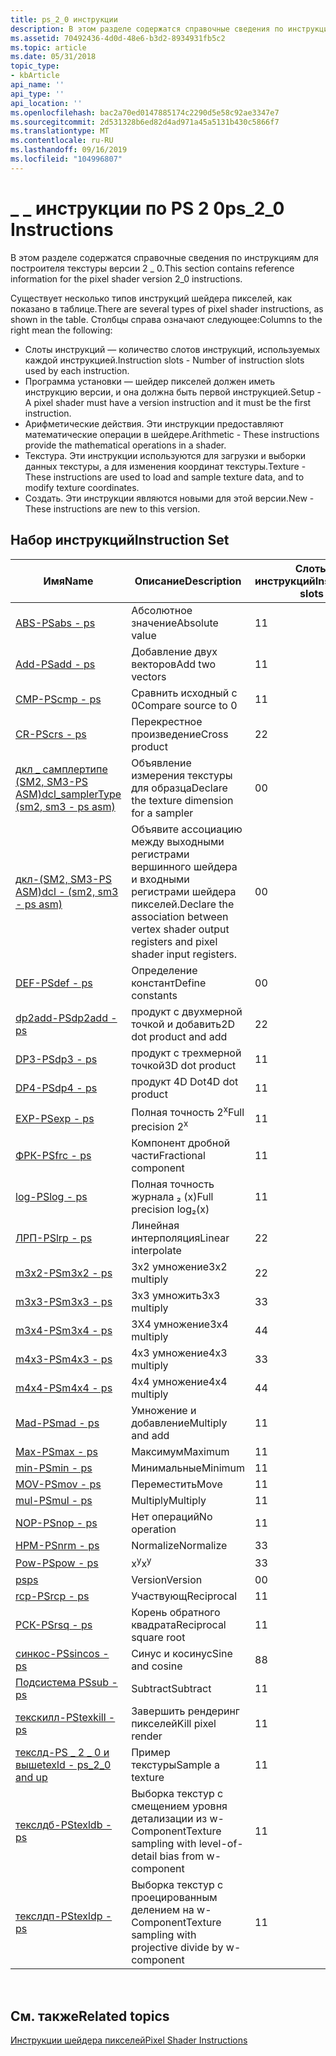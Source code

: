 ```yaml
---
title: ps_2_0 инструкции
description: В этом разделе содержатся справочные сведения по инструкциям для построителя текстуры версии 2 \_ 0.
ms.assetid: 70492436-4d0d-48e6-b3d2-8934931fb5c2
ms.topic: article
ms.date: 05/31/2018
topic_type:
- kbArticle
api_name: ''
api_type: ''
api_location: ''
ms.openlocfilehash: bac2a70ed0147885174c2290d5e58c92ae3347e7
ms.sourcegitcommit: 2d531328b6ed82d4ad971a45a5131b430c5866f7
ms.translationtype: MT
ms.contentlocale: ru-RU
ms.lasthandoff: 09/16/2019
ms.locfileid: "104996807"
---
```

# <a name="ps_2_0-instructions"></a><span data-ttu-id="6ce78-103">\_ \_ инструкции по PS 2 0</span><span class="sxs-lookup"><span data-stu-id="6ce78-103">ps\_2\_0 Instructions</span></span>

<span data-ttu-id="6ce78-104">В этом разделе содержатся справочные сведения по инструкциям для построителя текстуры версии 2 \_ 0.</span><span class="sxs-lookup"><span data-stu-id="6ce78-104">This section contains reference information for the pixel shader version 2\_0 instructions.</span></span>

<span data-ttu-id="6ce78-105">Существует несколько типов инструкций шейдера пикселей, как показано в таблице.</span><span class="sxs-lookup"><span data-stu-id="6ce78-105">There are several types of pixel shader instructions, as shown in the table.</span></span> <span data-ttu-id="6ce78-106">Столбцы справа означают следующее:</span><span class="sxs-lookup"><span data-stu-id="6ce78-106">Columns to the right mean the following:</span></span>

-   <span data-ttu-id="6ce78-107">Слоты инструкций — количество слотов инструкций, используемых каждой инструкцией.</span><span class="sxs-lookup"><span data-stu-id="6ce78-107">Instruction slots - Number of instruction slots used by each instruction.</span></span>
-   <span data-ttu-id="6ce78-108">Программа установки — шейдер пикселей должен иметь инструкцию версии, и она должна быть первой инструкцией.</span><span class="sxs-lookup"><span data-stu-id="6ce78-108">Setup - A pixel shader must have a version instruction and it must be the first instruction.</span></span>
-   <span data-ttu-id="6ce78-109">Арифметические действия. Эти инструкции предоставляют математические операции в шейдере.</span><span class="sxs-lookup"><span data-stu-id="6ce78-109">Arithmetic - These instructions provide the mathematical operations in a shader.</span></span>
-   <span data-ttu-id="6ce78-110">Текстура. Эти инструкции используются для загрузки и выборки данных текстуры, а для изменения координат текстуры.</span><span class="sxs-lookup"><span data-stu-id="6ce78-110">Texture - These instructions are used to load and sample texture data, and to modify texture coordinates.</span></span>
-   <span data-ttu-id="6ce78-111">Создать. Эти инструкции являются новыми для этой версии.</span><span class="sxs-lookup"><span data-stu-id="6ce78-111">New - These instructions are new to this version.</span></span>

## <a name="instruction-set"></a><span data-ttu-id="6ce78-112">Набор инструкций</span><span class="sxs-lookup"><span data-stu-id="6ce78-112">Instruction Set</span></span>



| <span data-ttu-id="6ce78-113">Имя</span><span class="sxs-lookup"><span data-stu-id="6ce78-113">Name</span></span>                                                             | <span data-ttu-id="6ce78-114">Описание</span><span class="sxs-lookup"><span data-stu-id="6ce78-114">Description</span></span>                                                                                      | <span data-ttu-id="6ce78-115">Слоты инструкций</span><span class="sxs-lookup"><span data-stu-id="6ce78-115">Instruction slots</span></span> | <span data-ttu-id="6ce78-116">Настройка</span><span class="sxs-lookup"><span data-stu-id="6ce78-116">Setup</span></span> | <span data-ttu-id="6ce78-117">Арифметические</span><span class="sxs-lookup"><span data-stu-id="6ce78-117">Arithmetic</span></span> | <span data-ttu-id="6ce78-118">Текстура</span><span class="sxs-lookup"><span data-stu-id="6ce78-118">Texture</span></span> | <span data-ttu-id="6ce78-119">Оператор new</span><span class="sxs-lookup"><span data-stu-id="6ce78-119">New</span></span> |
|------------------------------------------------------------------|--------------------------------------------------------------------------------------------------|-------------------|-------|------------|---------|-----|
| [<span data-ttu-id="6ce78-120">ABS-PS</span><span class="sxs-lookup"><span data-stu-id="6ce78-120">abs - ps</span></span>](abs---ps.md)                                         | <span data-ttu-id="6ce78-121">Абсолютное значение</span><span class="sxs-lookup"><span data-stu-id="6ce78-121">Absolute value</span></span>                                                                                   | <span data-ttu-id="6ce78-122">1</span><span class="sxs-lookup"><span data-stu-id="6ce78-122">1</span></span>                 |       | <span data-ttu-id="6ce78-123">x</span><span class="sxs-lookup"><span data-stu-id="6ce78-123">x</span></span>          |         | <span data-ttu-id="6ce78-124">x</span><span class="sxs-lookup"><span data-stu-id="6ce78-124">x</span></span>   |
| [<span data-ttu-id="6ce78-125">Add-PS</span><span class="sxs-lookup"><span data-stu-id="6ce78-125">add - ps</span></span>](add---ps.md)                                         | <span data-ttu-id="6ce78-126">Добавление двух векторов</span><span class="sxs-lookup"><span data-stu-id="6ce78-126">Add two vectors</span></span>                                                                                  | <span data-ttu-id="6ce78-127">1</span><span class="sxs-lookup"><span data-stu-id="6ce78-127">1</span></span>                 |       | <span data-ttu-id="6ce78-128">x</span><span class="sxs-lookup"><span data-stu-id="6ce78-128">x</span></span>          |         |     |
| [<span data-ttu-id="6ce78-129">CMP-PS</span><span class="sxs-lookup"><span data-stu-id="6ce78-129">cmp - ps</span></span>](cmp---ps.md)                                         | <span data-ttu-id="6ce78-130">Сравнить исходный с 0</span><span class="sxs-lookup"><span data-stu-id="6ce78-130">Compare source to 0</span></span>                                                                              | <span data-ttu-id="6ce78-131">1</span><span class="sxs-lookup"><span data-stu-id="6ce78-131">1</span></span>                 |       | <span data-ttu-id="6ce78-132">x</span><span class="sxs-lookup"><span data-stu-id="6ce78-132">x</span></span>          |         |     |
| [<span data-ttu-id="6ce78-133">CR-PS</span><span class="sxs-lookup"><span data-stu-id="6ce78-133">crs - ps</span></span>](crs---ps.md)                                         | <span data-ttu-id="6ce78-134">Перекрестное произведение</span><span class="sxs-lookup"><span data-stu-id="6ce78-134">Cross product</span></span>                                                                                    | <span data-ttu-id="6ce78-135">2</span><span class="sxs-lookup"><span data-stu-id="6ce78-135">2</span></span>                 |       | <span data-ttu-id="6ce78-136">x</span><span class="sxs-lookup"><span data-stu-id="6ce78-136">x</span></span>          |         | <span data-ttu-id="6ce78-137">x</span><span class="sxs-lookup"><span data-stu-id="6ce78-137">x</span></span>   |
| [<span data-ttu-id="6ce78-138">дкл \_ самплертипе (SM2, SM3-PS ASM)</span><span class="sxs-lookup"><span data-stu-id="6ce78-138">dcl\_samplerType (sm2, sm3 - ps asm)</span></span>](dcl-samplertype---ps.md) | <span data-ttu-id="6ce78-139">Объявление измерения текстуры для образца</span><span class="sxs-lookup"><span data-stu-id="6ce78-139">Declare the texture dimension for a sampler</span></span>                                                      | <span data-ttu-id="6ce78-140">0</span><span class="sxs-lookup"><span data-stu-id="6ce78-140">0</span></span>                 | <span data-ttu-id="6ce78-141">x</span><span class="sxs-lookup"><span data-stu-id="6ce78-141">x</span></span>     |            |         | <span data-ttu-id="6ce78-142">x</span><span class="sxs-lookup"><span data-stu-id="6ce78-142">x</span></span>   |
| [<span data-ttu-id="6ce78-143">дкл-(SM2, SM3-PS ASM)</span><span class="sxs-lookup"><span data-stu-id="6ce78-143">dcl - (sm2, sm3 - ps asm)</span></span>](dcl---ps.md)                        | <span data-ttu-id="6ce78-144">Объявите ассоциацию между выходными регистрами вершинного шейдера и входными регистрами шейдера пикселей.</span><span class="sxs-lookup"><span data-stu-id="6ce78-144">Declare the association between vertex shader output registers and pixel shader input registers.</span></span> | <span data-ttu-id="6ce78-145">0</span><span class="sxs-lookup"><span data-stu-id="6ce78-145">0</span></span>                 | <span data-ttu-id="6ce78-146">x</span><span class="sxs-lookup"><span data-stu-id="6ce78-146">x</span></span>     |            |         | <span data-ttu-id="6ce78-147">x</span><span class="sxs-lookup"><span data-stu-id="6ce78-147">x</span></span>   |
| [<span data-ttu-id="6ce78-148">DEF-PS</span><span class="sxs-lookup"><span data-stu-id="6ce78-148">def - ps</span></span>](def---ps.md)                                         | <span data-ttu-id="6ce78-149">Определение констант</span><span class="sxs-lookup"><span data-stu-id="6ce78-149">Define constants</span></span>                                                                                 | <span data-ttu-id="6ce78-150">0</span><span class="sxs-lookup"><span data-stu-id="6ce78-150">0</span></span>                 | <span data-ttu-id="6ce78-151">x</span><span class="sxs-lookup"><span data-stu-id="6ce78-151">x</span></span>     |            |         |     |
| [<span data-ttu-id="6ce78-152">dp2add-PS</span><span class="sxs-lookup"><span data-stu-id="6ce78-152">dp2add - ps</span></span>](dp2add---ps.md)                                   | <span data-ttu-id="6ce78-153">продукт с двухмерной точкой и добавить</span><span class="sxs-lookup"><span data-stu-id="6ce78-153">2D dot product and add</span></span>                                                                           | <span data-ttu-id="6ce78-154">2</span><span class="sxs-lookup"><span data-stu-id="6ce78-154">2</span></span>                 |       | <span data-ttu-id="6ce78-155">x</span><span class="sxs-lookup"><span data-stu-id="6ce78-155">x</span></span>          |         | <span data-ttu-id="6ce78-156">x</span><span class="sxs-lookup"><span data-stu-id="6ce78-156">x</span></span>   |
| [<span data-ttu-id="6ce78-157">DP3-PS</span><span class="sxs-lookup"><span data-stu-id="6ce78-157">dp3 - ps</span></span>](dp3---ps.md)                                         | <span data-ttu-id="6ce78-158">продукт с трехмерной точкой</span><span class="sxs-lookup"><span data-stu-id="6ce78-158">3D dot product</span></span>                                                                                   | <span data-ttu-id="6ce78-159">1</span><span class="sxs-lookup"><span data-stu-id="6ce78-159">1</span></span>                 |       | <span data-ttu-id="6ce78-160">x</span><span class="sxs-lookup"><span data-stu-id="6ce78-160">x</span></span>          |         |     |
| [<span data-ttu-id="6ce78-161">DP4-PS</span><span class="sxs-lookup"><span data-stu-id="6ce78-161">dp4 - ps</span></span>](dp4---ps.md)                                         | <span data-ttu-id="6ce78-162">продукт 4D Dot</span><span class="sxs-lookup"><span data-stu-id="6ce78-162">4D dot product</span></span>                                                                                   | <span data-ttu-id="6ce78-163">1</span><span class="sxs-lookup"><span data-stu-id="6ce78-163">1</span></span>                 |       | <span data-ttu-id="6ce78-164">x</span><span class="sxs-lookup"><span data-stu-id="6ce78-164">x</span></span>          |         |     |
| [<span data-ttu-id="6ce78-165">EXP-PS</span><span class="sxs-lookup"><span data-stu-id="6ce78-165">exp - ps</span></span>](exp---ps.md)                                         | <span data-ttu-id="6ce78-166">Полная точность 2<sup>x</sup></span><span class="sxs-lookup"><span data-stu-id="6ce78-166">Full precision 2<sup>x</sup></span></span>                                                                     | <span data-ttu-id="6ce78-167">1</span><span class="sxs-lookup"><span data-stu-id="6ce78-167">1</span></span>                 |       | <span data-ttu-id="6ce78-168">x</span><span class="sxs-lookup"><span data-stu-id="6ce78-168">x</span></span>          |         | <span data-ttu-id="6ce78-169">x</span><span class="sxs-lookup"><span data-stu-id="6ce78-169">x</span></span>   |
| [<span data-ttu-id="6ce78-170">ФРК-PS</span><span class="sxs-lookup"><span data-stu-id="6ce78-170">frc - ps</span></span>](frc---ps.md)                                         | <span data-ttu-id="6ce78-171">Компонент дробной части</span><span class="sxs-lookup"><span data-stu-id="6ce78-171">Fractional component</span></span>                                                                             | <span data-ttu-id="6ce78-172">1</span><span class="sxs-lookup"><span data-stu-id="6ce78-172">1</span></span>                 |       | <span data-ttu-id="6ce78-173">x</span><span class="sxs-lookup"><span data-stu-id="6ce78-173">x</span></span>          |         | <span data-ttu-id="6ce78-174">x</span><span class="sxs-lookup"><span data-stu-id="6ce78-174">x</span></span>   |
| [<span data-ttu-id="6ce78-175">log-PS</span><span class="sxs-lookup"><span data-stu-id="6ce78-175">log - ps</span></span>](log---ps.md)                                         | <span data-ttu-id="6ce78-176">Полная точность журнала ₂ (x)</span><span class="sxs-lookup"><span data-stu-id="6ce78-176">Full precision log₂(x)</span></span>                                                                           | <span data-ttu-id="6ce78-177">1</span><span class="sxs-lookup"><span data-stu-id="6ce78-177">1</span></span>                 |       | <span data-ttu-id="6ce78-178">x</span><span class="sxs-lookup"><span data-stu-id="6ce78-178">x</span></span>          |         | <span data-ttu-id="6ce78-179">x</span><span class="sxs-lookup"><span data-stu-id="6ce78-179">x</span></span>   |
| [<span data-ttu-id="6ce78-180">ЛРП-PS</span><span class="sxs-lookup"><span data-stu-id="6ce78-180">lrp - ps</span></span>](lrp---ps.md)                                         | <span data-ttu-id="6ce78-181">Линейная интерполяция</span><span class="sxs-lookup"><span data-stu-id="6ce78-181">Linear interpolate</span></span>                                                                               | <span data-ttu-id="6ce78-182">2</span><span class="sxs-lookup"><span data-stu-id="6ce78-182">2</span></span>                 |       | <span data-ttu-id="6ce78-183">x</span><span class="sxs-lookup"><span data-stu-id="6ce78-183">x</span></span>          |         |     |
| [<span data-ttu-id="6ce78-184">m3x2-PS</span><span class="sxs-lookup"><span data-stu-id="6ce78-184">m3x2 - ps</span></span>](m3x2---ps.md)                                       | <span data-ttu-id="6ce78-185">3x2 умножение</span><span class="sxs-lookup"><span data-stu-id="6ce78-185">3x2 multiply</span></span>                                                                                     | <span data-ttu-id="6ce78-186">2</span><span class="sxs-lookup"><span data-stu-id="6ce78-186">2</span></span>                 |       | <span data-ttu-id="6ce78-187">x</span><span class="sxs-lookup"><span data-stu-id="6ce78-187">x</span></span>          |         | <span data-ttu-id="6ce78-188">x</span><span class="sxs-lookup"><span data-stu-id="6ce78-188">x</span></span>   |
| [<span data-ttu-id="6ce78-189">m3x3-PS</span><span class="sxs-lookup"><span data-stu-id="6ce78-189">m3x3 - ps</span></span>](m3x3---ps.md)                                       | <span data-ttu-id="6ce78-190">3x3 умножить</span><span class="sxs-lookup"><span data-stu-id="6ce78-190">3x3 multiply</span></span>                                                                                     | <span data-ttu-id="6ce78-191">3</span><span class="sxs-lookup"><span data-stu-id="6ce78-191">3</span></span>                 |       | <span data-ttu-id="6ce78-192">x</span><span class="sxs-lookup"><span data-stu-id="6ce78-192">x</span></span>          |         | <span data-ttu-id="6ce78-193">x</span><span class="sxs-lookup"><span data-stu-id="6ce78-193">x</span></span>   |
| [<span data-ttu-id="6ce78-194">m3x4-PS</span><span class="sxs-lookup"><span data-stu-id="6ce78-194">m3x4 - ps</span></span>](m3x4---ps.md)                                       | <span data-ttu-id="6ce78-195">3X4 умножение</span><span class="sxs-lookup"><span data-stu-id="6ce78-195">3x4 multiply</span></span>                                                                                     | <span data-ttu-id="6ce78-196">4</span><span class="sxs-lookup"><span data-stu-id="6ce78-196">4</span></span>                 |       | <span data-ttu-id="6ce78-197">x</span><span class="sxs-lookup"><span data-stu-id="6ce78-197">x</span></span>          |         | <span data-ttu-id="6ce78-198">x</span><span class="sxs-lookup"><span data-stu-id="6ce78-198">x</span></span>   |
| [<span data-ttu-id="6ce78-199">m4x3-PS</span><span class="sxs-lookup"><span data-stu-id="6ce78-199">m4x3 - ps</span></span>](m4x3---ps.md)                                       | <span data-ttu-id="6ce78-200">4x3 умножение</span><span class="sxs-lookup"><span data-stu-id="6ce78-200">4x3 multiply</span></span>                                                                                     | <span data-ttu-id="6ce78-201">3</span><span class="sxs-lookup"><span data-stu-id="6ce78-201">3</span></span>                 |       | <span data-ttu-id="6ce78-202">x</span><span class="sxs-lookup"><span data-stu-id="6ce78-202">x</span></span>          |         | <span data-ttu-id="6ce78-203">x</span><span class="sxs-lookup"><span data-stu-id="6ce78-203">x</span></span>   |
| [<span data-ttu-id="6ce78-204">m4x4-PS</span><span class="sxs-lookup"><span data-stu-id="6ce78-204">m4x4 - ps</span></span>](m4x4---ps.md)                                       | <span data-ttu-id="6ce78-205">4x4 умножение</span><span class="sxs-lookup"><span data-stu-id="6ce78-205">4x4 multiply</span></span>                                                                                     | <span data-ttu-id="6ce78-206">4</span><span class="sxs-lookup"><span data-stu-id="6ce78-206">4</span></span>                 |       | <span data-ttu-id="6ce78-207">x</span><span class="sxs-lookup"><span data-stu-id="6ce78-207">x</span></span>          |         | <span data-ttu-id="6ce78-208">x</span><span class="sxs-lookup"><span data-stu-id="6ce78-208">x</span></span>   |
| [<span data-ttu-id="6ce78-209">Mad-PS</span><span class="sxs-lookup"><span data-stu-id="6ce78-209">mad - ps</span></span>](mad---ps.md)                                         | <span data-ttu-id="6ce78-210">Умножение и добавление</span><span class="sxs-lookup"><span data-stu-id="6ce78-210">Multiply and add</span></span>                                                                                 | <span data-ttu-id="6ce78-211">1</span><span class="sxs-lookup"><span data-stu-id="6ce78-211">1</span></span>                 |       | <span data-ttu-id="6ce78-212">x</span><span class="sxs-lookup"><span data-stu-id="6ce78-212">x</span></span>          |         |     |
| [<span data-ttu-id="6ce78-213">Max-PS</span><span class="sxs-lookup"><span data-stu-id="6ce78-213">max - ps</span></span>](max---ps.md)                                         | <span data-ttu-id="6ce78-214">Максимум</span><span class="sxs-lookup"><span data-stu-id="6ce78-214">Maximum</span></span>                                                                                          | <span data-ttu-id="6ce78-215">1</span><span class="sxs-lookup"><span data-stu-id="6ce78-215">1</span></span>                 |       | <span data-ttu-id="6ce78-216">x</span><span class="sxs-lookup"><span data-stu-id="6ce78-216">x</span></span>          |         | <span data-ttu-id="6ce78-217">x</span><span class="sxs-lookup"><span data-stu-id="6ce78-217">x</span></span>   |
| [<span data-ttu-id="6ce78-218">min-PS</span><span class="sxs-lookup"><span data-stu-id="6ce78-218">min - ps</span></span>](min---ps.md)                                         | <span data-ttu-id="6ce78-219">Минимальные</span><span class="sxs-lookup"><span data-stu-id="6ce78-219">Minimum</span></span>                                                                                          | <span data-ttu-id="6ce78-220">1</span><span class="sxs-lookup"><span data-stu-id="6ce78-220">1</span></span>                 |       | <span data-ttu-id="6ce78-221">x</span><span class="sxs-lookup"><span data-stu-id="6ce78-221">x</span></span>          |         | <span data-ttu-id="6ce78-222">x</span><span class="sxs-lookup"><span data-stu-id="6ce78-222">x</span></span>   |
| [<span data-ttu-id="6ce78-223">MOV-PS</span><span class="sxs-lookup"><span data-stu-id="6ce78-223">mov - ps</span></span>](mov---ps.md)                                         | <span data-ttu-id="6ce78-224">Переместить</span><span class="sxs-lookup"><span data-stu-id="6ce78-224">Move</span></span>                                                                                             | <span data-ttu-id="6ce78-225">1</span><span class="sxs-lookup"><span data-stu-id="6ce78-225">1</span></span>                 |       | <span data-ttu-id="6ce78-226">x</span><span class="sxs-lookup"><span data-stu-id="6ce78-226">x</span></span>          |         |     |
| [<span data-ttu-id="6ce78-227">mul-PS</span><span class="sxs-lookup"><span data-stu-id="6ce78-227">mul - ps</span></span>](mul---ps.md)                                         | <span data-ttu-id="6ce78-228">Multiply</span><span class="sxs-lookup"><span data-stu-id="6ce78-228">Multiply</span></span>                                                                                         | <span data-ttu-id="6ce78-229">1</span><span class="sxs-lookup"><span data-stu-id="6ce78-229">1</span></span>                 |       | <span data-ttu-id="6ce78-230">x</span><span class="sxs-lookup"><span data-stu-id="6ce78-230">x</span></span>          |         |     |
| [<span data-ttu-id="6ce78-231">NOP-PS</span><span class="sxs-lookup"><span data-stu-id="6ce78-231">nop - ps</span></span>](nop---ps.md)                                         | <span data-ttu-id="6ce78-232">Нет операций</span><span class="sxs-lookup"><span data-stu-id="6ce78-232">No operation</span></span>                                                                                     | <span data-ttu-id="6ce78-233">1</span><span class="sxs-lookup"><span data-stu-id="6ce78-233">1</span></span>                 |       | <span data-ttu-id="6ce78-234">x</span><span class="sxs-lookup"><span data-stu-id="6ce78-234">x</span></span>          |         |     |
| [<span data-ttu-id="6ce78-235">НРМ-PS</span><span class="sxs-lookup"><span data-stu-id="6ce78-235">nrm - ps</span></span>](nrm---ps.md)                                         | <span data-ttu-id="6ce78-236">Normalize</span><span class="sxs-lookup"><span data-stu-id="6ce78-236">Normalize</span></span>                                                                                        | <span data-ttu-id="6ce78-237">3</span><span class="sxs-lookup"><span data-stu-id="6ce78-237">3</span></span>                 |       | <span data-ttu-id="6ce78-238">x</span><span class="sxs-lookup"><span data-stu-id="6ce78-238">x</span></span>          |         | <span data-ttu-id="6ce78-239">x</span><span class="sxs-lookup"><span data-stu-id="6ce78-239">x</span></span>   |
| [<span data-ttu-id="6ce78-240">Pow-PS</span><span class="sxs-lookup"><span data-stu-id="6ce78-240">pow - ps</span></span>](pow---ps.md)                                         | <span data-ttu-id="6ce78-241">x<sup>y</sup></span><span class="sxs-lookup"><span data-stu-id="6ce78-241">x<sup>y</sup></span></span>                                                                                    | <span data-ttu-id="6ce78-242">3</span><span class="sxs-lookup"><span data-stu-id="6ce78-242">3</span></span>                 |       | <span data-ttu-id="6ce78-243">x</span><span class="sxs-lookup"><span data-stu-id="6ce78-243">x</span></span>          |         | <span data-ttu-id="6ce78-244">x</span><span class="sxs-lookup"><span data-stu-id="6ce78-244">x</span></span>   |
| [<span data-ttu-id="6ce78-245">ps</span><span class="sxs-lookup"><span data-stu-id="6ce78-245">ps</span></span>](ps---ps.md)                                                | <span data-ttu-id="6ce78-246">Version</span><span class="sxs-lookup"><span data-stu-id="6ce78-246">Version</span></span>                                                                                          | <span data-ttu-id="6ce78-247">0</span><span class="sxs-lookup"><span data-stu-id="6ce78-247">0</span></span>                 | <span data-ttu-id="6ce78-248">x</span><span class="sxs-lookup"><span data-stu-id="6ce78-248">x</span></span>     |            |         |     |
| [<span data-ttu-id="6ce78-249">rcp-PS</span><span class="sxs-lookup"><span data-stu-id="6ce78-249">rcp - ps</span></span>](rcp---ps.md)                                         | <span data-ttu-id="6ce78-250">Участвующ</span><span class="sxs-lookup"><span data-stu-id="6ce78-250">Reciprocal</span></span>                                                                                       | <span data-ttu-id="6ce78-251">1</span><span class="sxs-lookup"><span data-stu-id="6ce78-251">1</span></span>                 |       | <span data-ttu-id="6ce78-252">x</span><span class="sxs-lookup"><span data-stu-id="6ce78-252">x</span></span>          |         | <span data-ttu-id="6ce78-253">x</span><span class="sxs-lookup"><span data-stu-id="6ce78-253">x</span></span>   |
| [<span data-ttu-id="6ce78-254">РСК-PS</span><span class="sxs-lookup"><span data-stu-id="6ce78-254">rsq - ps</span></span>](rsq---ps.md)                                         | <span data-ttu-id="6ce78-255">Корень обратного квадрата</span><span class="sxs-lookup"><span data-stu-id="6ce78-255">Reciprocal square root</span></span>                                                                           | <span data-ttu-id="6ce78-256">1</span><span class="sxs-lookup"><span data-stu-id="6ce78-256">1</span></span>                 |       | <span data-ttu-id="6ce78-257">x</span><span class="sxs-lookup"><span data-stu-id="6ce78-257">x</span></span>          |         | <span data-ttu-id="6ce78-258">x</span><span class="sxs-lookup"><span data-stu-id="6ce78-258">x</span></span>   |
| [<span data-ttu-id="6ce78-259">синкос-PS</span><span class="sxs-lookup"><span data-stu-id="6ce78-259">sincos - ps</span></span>](sincos---ps.md)                                   | <span data-ttu-id="6ce78-260">Синус и косинус</span><span class="sxs-lookup"><span data-stu-id="6ce78-260">Sine and cosine</span></span>                                                                                  | <span data-ttu-id="6ce78-261">8</span><span class="sxs-lookup"><span data-stu-id="6ce78-261">8</span></span>                 |       | <span data-ttu-id="6ce78-262">x</span><span class="sxs-lookup"><span data-stu-id="6ce78-262">x</span></span>          |         | <span data-ttu-id="6ce78-263">x</span><span class="sxs-lookup"><span data-stu-id="6ce78-263">x</span></span>   |
| [<span data-ttu-id="6ce78-264">Подсистема PS</span><span class="sxs-lookup"><span data-stu-id="6ce78-264">sub - ps</span></span>](sub---ps.md)                                         | <span data-ttu-id="6ce78-265">Subtract</span><span class="sxs-lookup"><span data-stu-id="6ce78-265">Subtract</span></span>                                                                                         | <span data-ttu-id="6ce78-266">1</span><span class="sxs-lookup"><span data-stu-id="6ce78-266">1</span></span>                 |       | <span data-ttu-id="6ce78-267">x</span><span class="sxs-lookup"><span data-stu-id="6ce78-267">x</span></span>          |         |     |
| [<span data-ttu-id="6ce78-268">текскилл-PS</span><span class="sxs-lookup"><span data-stu-id="6ce78-268">texkill - ps</span></span>](texkill---ps.md)                                 | <span data-ttu-id="6ce78-269">Завершить рендеринг пикселей</span><span class="sxs-lookup"><span data-stu-id="6ce78-269">Kill pixel render</span></span>                                                                                | <span data-ttu-id="6ce78-270">1</span><span class="sxs-lookup"><span data-stu-id="6ce78-270">1</span></span>                 |       |            | <span data-ttu-id="6ce78-271">x</span><span class="sxs-lookup"><span data-stu-id="6ce78-271">x</span></span>       |     |
| [<span data-ttu-id="6ce78-272">текслд-PS \_ 2 \_ 0 и выше</span><span class="sxs-lookup"><span data-stu-id="6ce78-272">texld - ps\_2\_0 and up</span></span>](texld---ps-2-0.md)                    | <span data-ttu-id="6ce78-273">Пример текстуры</span><span class="sxs-lookup"><span data-stu-id="6ce78-273">Sample a texture</span></span>                                                                                 | <span data-ttu-id="6ce78-274">1</span><span class="sxs-lookup"><span data-stu-id="6ce78-274">1</span></span>                 |       |            | <span data-ttu-id="6ce78-275">x</span><span class="sxs-lookup"><span data-stu-id="6ce78-275">x</span></span>       | <span data-ttu-id="6ce78-276">x</span><span class="sxs-lookup"><span data-stu-id="6ce78-276">x</span></span>   |
| [<span data-ttu-id="6ce78-277">текслдб-PS</span><span class="sxs-lookup"><span data-stu-id="6ce78-277">texldb - ps</span></span>](texldb---ps.md)                                   | <span data-ttu-id="6ce78-278">Выборка текстур с смещением уровня детализации из w-Component</span><span class="sxs-lookup"><span data-stu-id="6ce78-278">Texture sampling with level-of-detail bias from w-component</span></span>                                      | <span data-ttu-id="6ce78-279">1</span><span class="sxs-lookup"><span data-stu-id="6ce78-279">1</span></span>                 |       |            | <span data-ttu-id="6ce78-280">x</span><span class="sxs-lookup"><span data-stu-id="6ce78-280">x</span></span>       | <span data-ttu-id="6ce78-281">x</span><span class="sxs-lookup"><span data-stu-id="6ce78-281">x</span></span>   |
| [<span data-ttu-id="6ce78-282">текслдп-PS</span><span class="sxs-lookup"><span data-stu-id="6ce78-282">texldp - ps</span></span>](texldp---ps.md)                                   | <span data-ttu-id="6ce78-283">Выборка текстур с проецированным делением на w-Component</span><span class="sxs-lookup"><span data-stu-id="6ce78-283">Texture sampling with projective divide by w-component</span></span>                                           | <span data-ttu-id="6ce78-284">1</span><span class="sxs-lookup"><span data-stu-id="6ce78-284">1</span></span>                 |       |            | <span data-ttu-id="6ce78-285">x</span><span class="sxs-lookup"><span data-stu-id="6ce78-285">x</span></span>       | <span data-ttu-id="6ce78-286">x</span><span class="sxs-lookup"><span data-stu-id="6ce78-286">x</span></span>   |



 

## <a name="related-topics"></a><span data-ttu-id="6ce78-287">См. также</span><span class="sxs-lookup"><span data-stu-id="6ce78-287">Related topics</span></span>

<dl> <dt>

[<span data-ttu-id="6ce78-288">Инструкции шейдера пикселей</span><span class="sxs-lookup"><span data-stu-id="6ce78-288">Pixel Shader Instructions</span></span>](dx9-graphics-reference-asm-ps-instructions.md)
</dt> </dl>

 

 




